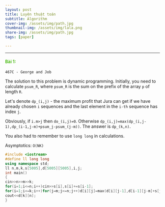 ```yaml
---
layout: post
title: Luyện thuật toán
subtitle: Algorithm
cover-img: /assets/img/path.jpg
thumbnail-img: /assets/img/lala.png
share-img: /assets/img/path.jpg
tags: [paper]

---
```



<style TYPE="text/css">
code.has-jax {font: inherit; font-size: 100%; background: inherit; border: inherit;}
</style>
<script type="text/x-mathjax-config">
MathJax.Hub.Config({
    tex2jax: {
        inlineMath: [['$','$'], ['\\(','\\)']],
        skipTags: ['script', 'noscript', 'style', 'textarea', 'pre'] // removed 'code' entry
    }
});
MathJax.Hub.Queue(function() {
    var all = MathJax.Hub.getAllJax(), i;
    for(i = 0; i < all.length; i += 1) {
        all[i].SourceElement().parentNode.className += ' has-jax';
    }
});
</script>
<script type="text/javascript" src="https://cdnjs.cloudflare.com/ajax/libs/mathjax/2.7.4/MathJax.js?config=TeX-AMS_HTML-full"></script>

----------------

#### <span style="color:#4cbb17">Bài 1: </span>

`467C - George and Job`

The solution to this problem is dynamic programming. Initially, you need to calculate `psum_R`, where `psum_R` is the sum on the prefix of the array `p` of length `R`.

Let's denote `dp_(i,j)` - the maximum profit that Jura can get if we have already chosen `i` sequences and the last element in the `i-th` sequence has index `j`.

Obviously, if `i.m>j` then `do_(i,j)=0`. Otherwise `dp_(i,j)=max(dp_(i,j-1),dp_(i-1,j-m)+psum_j-psum_(j-m))`. The answer is `dp_(k,n)`.

You also had to remember to use `long long` in calculations.

Asymptotics: `O(NK)`

```cpp
#include <iostream>
#define ll long long
using namespace std;
ll n,m,k,s[5005],d[5005][5005],i,j;
int main()
{
cin>>n>>m>>k;
for(i=1;i<=n;i++)cin>>s[i],s[i]+=s[i-1];
for(i=1;i<=k;i++)for(j=m;j<=n;j++)d[i][j]=max(d[i][j-1],d[i-1][j-m]+s[j]-s[j-m]);
cout<<d[k][n];
}
```









